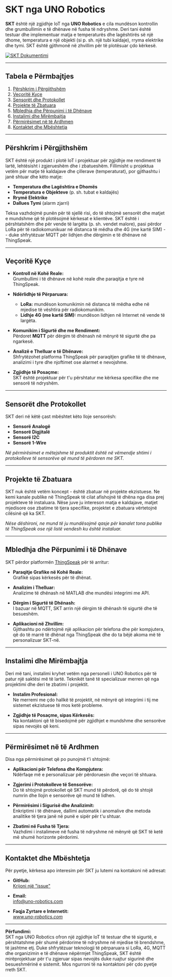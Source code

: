 # SKT nga UNO Robotics

**SKT** është një zgjidhje IoT nga **UNO Robotics** e cila mundëson kontrollin dhe grumbullimin e të dhënave në fusha të ndryshme. Deri tani është testuar dhe implementuar matja e temperaturës dhe lagështirës së një dhome, temperatura e një objekti (si p. sh. një tubi kaldaje), rryma elektrike dhe tymi. SKT është gjithmonë në zhvillim për të plotësuar çdo kërkesë.

[![SKT Dokumentimi](https://img.shields.io/badge/Repository-SKT-green)](https://github.com/UNO-Robotics-AL/SKT)

---

## Tabela e Përmbajtjes

1. [Përshkrim i Përgjithshëm](#përshkrim-i-përgjithshëm)
2. [Veçoritë Kyçe](#veçoritë-kyçe)
3. [Sensorët dhe Protokollet](#sensorët-dhe-protokollet)
4. [Projekte të Zbatuara](#projekte-të-zbatuara)
5. [Mbledhja dhe Përpunimi i të Dhënave](#mbledhja-dhe-përpunimi-i-të-dhënave)
6. [Instalimi dhe Mirëmbajtja](#instalimi-dhe-mirëmbajtja)
7. [Përmirësimet në të Ardhmen](#përmirësimet-në-të-ardhmen)
8. [Kontaktet dhe Mbështetja](#kontaktet-dhe-mbështetja)

---

## Përshkrim i Përgjithshëm

SKT është një produkt i plotë IoT i projektuar për zgjidhje me rendiment të lartë, lehtësisht i zgjerueshëm dhe i zbatueshëm. Fillimisht u projektua vetëm për matje të kaldajave dhe çillerave (temperaturat), por gjithashtu i janë shtuar dhe këto matje:

- **Temperatura dhe Lagështira e Dhomës**
- **Temperatura e Objekteve** (p. sh. tubat e kaldajës)
- **Rrymë Elektrike**
- **Dallues Tymi** (alarm zjarri)

Teksa vazhdojmë punën për të sjellë risi, do të shtojmë sensorët dhe matjet e mundshme që të plotësojmë kërkesat e klientëve. SKT është i përshtatshëm dhe për vende të largëta (p. sh. vendet malore), pasi përdor LoRa për të radiokomunikuar në distanca të mëdha dhe 4G (me kartë SIM) -- duke shfrytëzuar MQTT për lidhjen dhe dërgimin e të dhënave në ThingSpeak.

---

## Veçoritë Kyçe

- **Kontroll në Kohë Reale:**  
  Grumbullimi i të dhënave në kohë reale dhe paraqitja e tyre në ThingSpeak.

- **Ndërlidhje të Përparuara:**  
  - **LoRa:** mundëson komunikimin në distanca të mëdha edhe në mjedise të vështira për radiokomunikim.
  - **Lidhje 4G (me kartë SIM):** mundëson lidhjen në Internet në vende të largëta.

- **Komunikim i Sigurtë dhe me Rendiment:**  
  Përdoret **MQTT** për dërgim të dhënash në mënyrë të sigurtë dhe pa ngarkesë.

- **Analizë e Thelluar e të Dhënave:**  
  Shfrytëzohet platforma ThingSpeak për paraqitjen grafike të të dhënave, analizimi i tyre dhe njoftimet ose alarmet e nevojshme.

- **Zgjidhje të Posaçme:**  
  SKT është projektuar për t'u përshtatur me kërkesa specifike dhe me sensorë të ndryshëm.

---

## Sensorët dhe Protokollet

SKT deri në këtë çast mbështet këto lloje sensorësh:

- **Sensorë Analogë**
- **Sensorë Digjitalë**
- **Sensorë I2C**
- **Sensorë 1-Wire**

*Në përmirësimet e mëtejshme të produktit është në vëmendje shtimi i protokolleve të sensorëve që mund të përdoren me SKT.*

---

## Projekte të Zbatuara

SKT nuk është vetëm koncept - është zbatuar në projekte ekzistuese. Ne kemi kanale publike në ThingSpeak të cilat afishojnë të dhëna nga disa prej projekteve të instaluara. Nëse juve ju intereson matja e kaldajave, matjet mjedisore ose zbatime të tjera specifike, projektet e zbatuara vërtetojnë cilësinë që ka SKT.

*Nëse dëshironi, ne mund të ju mundësojmë qasje për kanalet tona publike të ThingSpeak ose një listë vendesh ku është instaluar.*

---

## Mbledhja dhe Përpunimi i të Dhënave

SKT përdor platformën [ThingSpeak](https://thingspeak.com/) për të arritur:

- **Paraqitje Grafike në Kohë Reale:**  
  Grafikë sipas kërkesës për të dhënat.

- **Analizim i Thelluar:**  
  Analizime të dhënash në MATLAB dhe mundësi integrimi me API.

- **Dërgim i Sigurtë të Dhënash:**  
  I bazuar në MQTT, SKT arrin një dërgim të dhënash të sigurtë dhe të besueshëm.

- **Aplikacioni në Zhvillim:**  
  Gjithashtu po ndërtojmë një aplikacion për telefona dhe për kompjutera, që do të marrë të dhënat nga ThingSpeak dhe do ta bëjë akoma më të personalizuar SKT-në.

---

## Instalimi dhe Mirëmbajtja

Deri më tani, instalimi kryhet vetëm nga personeli i UNO Robotics për të patur një saktësi më të lartë. Teknikët tanë të specializuar merren që nga projektimi dhe deri te zbatimi i projektit.

- **Instalim Profesional:**  
  Ne merremi me çdo hallkë të projektit, në mënyrë që integrimi i tij me sistemet ekzistuese të mos ketë probleme.
  
- **Zgjidhje të Posaçme, sipas Kërkesës:**  
  Na kontaktoni që të bisedojmë për zgjidhjet e mundshme dhe sensorëve sipas nevojës që keni.

---

## Përmirësimet në të Ardhmen

Disa nga përmirësimet që po punojmë t'i shtojmë:

- **Aplikacioni për Telefona dhe Kompjutera:**  
  Ndërfaqe më e personalizuar për përdoruesin dhe veçori të shtuara.

- **Zgjerimi i Protokolleve të Sensorëve:**  
  Do të shtojmë protokollet që SKT mund të përdorë, që do të shtojë numrin dhe llojin e sensorëve që mund të lidhen.

- **Përmirësimi i Sigurisë dhe Analizimit:**  
  Enkriptimi i të dhënave, dallimi automatik i anomalive dhe metoda analitike të tjera janë në punë e sipër për t'u shtuar.

- **Zbatimi në Fusha të Tjera:**  
  Vazhdimi i instalimeve në fusha të ndryshme në mënyrë që SKT të ketë më shumë horizonte përdorimi.

---

## Kontaktet dhe Mbështetja

Për pyetje, kërkesa apo interesim për SKT ju lutemi na kontakoni në adresat:

- **GitHub:**  
  [Krijoni një "issue"](https://github.com/UNO-Robotics-AL/SKT/issues)

- **Email:**  
  [info@uno-robotics.com](mailto:info@uno-robotics.com)

- **Faqja Zyrtare e Internetit:**  
  *www.uno-robotics.com*


---

**Përfundimi:**  
SKT nga UNO Robotics ofron një zgjidhje IoT të testuar dhe të sigurtë, e përshtatshme për shumë përdorime të ndryshme në mjedise të brendshme, të jashtme etj. Duke shfrytëzuar teknologji të përparuara si LoRa, 4G, MQTT dhe organizimin e të dhënave nëpërmjet ThingSpeak, SKT është mirëprojektuar për t'u zgjeruar sipas nevojës duke ruajtur sigurinë dhe besueshmërinë e sistemit. Mos ngurroni të na kontaktoni për çdo pyetje rreth SKT.
